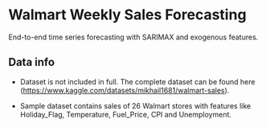 # Walmart Weekly Sales Forecasting
End-to-end time series forecasting with SARIMAX and exogenous features.


## Data info
- Dataset is not included in full. The complete dataset can be found here (https://www.kaggle.com/datasets/mikhail1681/walmart-sales).

- Sample dataset contains sales of 26 Walmart stores with features like Holiday_Flag, Temperature, Fuel_Price, CPI and Unemployment. 

